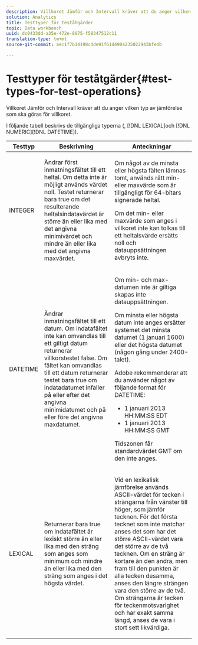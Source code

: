 ```yaml
---
description: Villkoret Jämför och Intervall kräver att du anger vilken typ av jämförelse som ska göras för villkoret.
solution: Analytics
title: Testtyper för teståtgärder
topic: Data workbench
uuid: dc0433dd-a35e-472e-8975-f58347512c11
translation-type: tm+mt
source-git-commit: aec1f7b14198cdde91f61d490a235022943bfedb

---
```



# Testtyper för teståtgärder{#test-types-for-test-operations}

Villkoret Jämför och Intervall kräver att du anger vilken typ av jämförelse som ska göras för villkoret.

I följande tabell beskrivs de tillgängliga typerna (, [!DNL LEXICAL]och [!DNL NUMERIC][!DNL DATETIME]).

<table id="table_1B3AD8BDF0414D0AB8EE0E6D1B53E2CE"> 
 <thead> 
  <tr> 
   <th colname="col1" class="entry"> Testtyp </th> 
   <th colname="col2" class="entry"> Beskrivning </th> 
   <th colname="col3" class="entry"> Anteckningar </th> 
  </tr> 
 </thead>
 <tbody> 
  <tr> 
   <td colname="col1"> <p><span class="wintitle"> INTEGER</span> </p> </td> 
   <td colname="col2"> <p>Ändrar först inmatningsfältet till ett heltal. Om detta inte är möjligt används värdet noll. Testet returnerar bara true om det resulterande heltalsindatavärdet är större än eller lika med det angivna minimivärdet och mindre än eller lika med det angivna maxvärdet. </p> </td> 
   <td colname="col3"> <p>Om något av de minsta eller högsta fälten lämnas tomt, används rätt min- eller maxvärde som är tillgängligt för 64-bitars signerade heltal. </p> <p> Om det min- eller maxvärde som anges i villkoret inte kan tolkas till ett heltalsvärde ersätts noll och datauppsättningen avbryts inte. </p> </td> 
  </tr> 
  <tr> 
   <td colname="col1"> <p><span class="wintitle"> DATETIME</span> </p> </td> 
   <td colname="col2"> <p>Ändrar inmatningsfältet till ett datum. Om indatafältet inte kan omvandlas till ett giltigt datum returnerar villkorstestet false. Om fältet kan omvandlas till ett datum returnerar testet bara true om indatadatumet infaller på eller efter det angivna minimidatumet och på eller före det angivna maxdatumet. </p> </td> 
   <td colname="col3"> <p>Om min- och max-datumen inte är giltiga skapas inte datauppsättningen. </p> <p> Om minsta eller högsta datum inte anges ersätter systemet det minsta datumet (1 januari 1600) eller det högsta datumet (någon gång under 2400-talet). </p> <p> Adobe rekommenderar att du använder något av följande format för <span class="wintitle"> DATETIME</span>: </p> 
    <ul id="ul_44F469CC5D974382AF70D7B1975CF077"> 
     <li id="li_DB5FD4AFD6B34436ACD7C13282F64956"> 1 januari 2013 HH:MM:SS EDT </li> 
     <li id="li_307580C3F97D495BB16F1212DB38CE37"> 1 januari 2013 HH:MM:SS GMT </li> 
    </ul> <p> Tidszonen får standardvärdet GMT om den inte anges. </p> </td> 
  </tr> 
  <tr> 
   <td colname="col1"> <p><span class="wintitle"> LEXICAL</span> </p> </td> 
   <td colname="col2"> <p>Returnerar bara true om indatafältet är lexiskt större än eller lika med den sträng som anges som minimum och mindre än eller lika med den sträng som anges i det högsta värdet. </p> </td> 
   <td colname="col3"> <p>Vid en lexikalisk jämförelse används ASCII-värdet för tecken i strängarna från vänster till höger, som jämför tecknen. För det första tecknet som inte matchar anses det som har det större ASCII-värdet vara det större av de två tecknen. Om en sträng är kortare än den andra, men fram till den punkten är alla tecken desamma, anses den längre strängen vara den större av de två. Om strängarna är tecken för teckenmotsvarighet och har exakt samma längd, anses de vara i stort sett likvärdiga. </p> </td> 
  </tr> 
 </tbody> 
</table>

